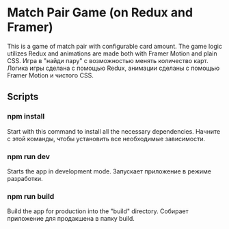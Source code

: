 # Match Pair Game (on Redux and Framer)

This is a game of match pair with configurable card amount. The game logic utilizes Redux and animations are made both with Framer Motion and plain CSS.
Игра в "найди пару" с возможностью менять количество карт. Логика игры сделана с помощью Redux, анимации сделаны с помощью Framer Motion и чистого CSS.

## Scripts

### npm install
Start with this command to install all the necessary dependencies.
Начните с этой команды, чтобы установить все необходимые зависимости.

### npm run dev
Starts the app in development mode.
Запускает приложение в режиме разработки.

### npm run build
Build the app for production into the "build" directory.
Собирает приложение для продакшена в папку build.
